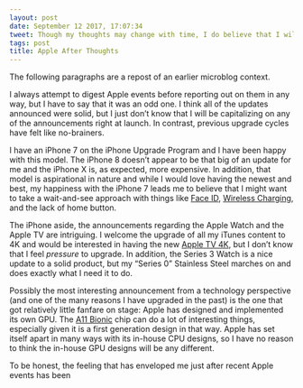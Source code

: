 ```yaml
---
layout: post
date: September 12 2017, 17:07:34
tweet: Though my thoughts may change with time, I do believe that I will wait and see with regard to Apple’s announcements today.
tags: post
title: Apple After Thoughts
---
```


The following paragraphs are a repost of an earlier microblog context.

I always attempt to digest Apple events before reporting out on them in any way, but I have to say that it was an odd one. I think all of the updates announced were solid, but I just don’t know that I will be capitalizing on any of the announcements right at launch. In contrast, previous upgrade cycles have felt like no-brainers.

I have an iPhone 7 on the iPhone Upgrade Program and I have been happy with this model. The iPhone 8 doesn’t appear to be that big of an update for me and the iPhone X is, as expected, more expensive. In addition, that model is aspirational in nature and while I would love having the newest and best, my happiness with the iPhone 7 leads me to believe that I might want to take a wait-and-see approach with things like [Face ID][1], [Wireless Charging][2], and the lack of home button.

The iPhone aside, the announcements regarding the Apple Watch and the Apple TV are intriguing. I welcome the upgrade of all my iTunes content to 4K and would be interested in having the new [Apple TV 4K][3], but I don’t know that I feel _pressure_ to upgrade. In addition, the Series 3 Watch is a nice update to a solid product, but my “Series 0” Stainless Steel marches on and does exactly what I need it to do.

Possibly the most interesting announcement from a technology perspective (and one of the many reasons I have upgraded in the past) is the one that got relatively little fanfare on stage: Apple has designed and implemented its own GPU. The [A11 Bionic][4] chip can do a lot of interesting things, especially given it is a first generation design in that way. Apple has set itself apart in many ways with its in-house CPU designs, so I have no reason to think the in-house GPU designs will be any different.

To be honest, the feeling that has enveloped me just after recent Apple events has been 

[1]:	https://www.apple.com/iphone-x/#face-id
[2]:	https://www.apple.com/iphone-x/#wireless-charging
[3]:	https://www.apple.com/apple-tv-4k/
[4]:	https://www.apple.com/iphone-x/#a11
